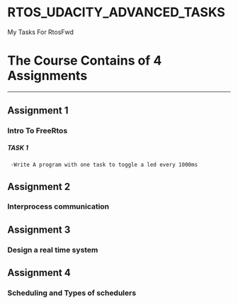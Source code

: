 # RTOS_UDACITY_ADVANCED_TASKS
My Tasks For RtosFwd

 # The Course Contains of 4 Assignments 
 ------------------------------------------------------------------------------------------------------------------------------
 ## Assignment 1 
  ### Intro To FreeRtos
   ##### TASK 1
     -Write A program with one task to toggle a led every 1000ms
 ## Assignment 2 
  ### Interprocess communication   
 ## Assignment 3 
  ### Design a real time system
 ## Assignment 4 
  ### Scheduling and Types of schedulers
